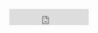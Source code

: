 <embed src="https://recordit.co/S1sYBkS65Q?fbclid=IwAR3H6njU9iBt8ruPivy8uWYenabjEr-Gh5WowRaLKFUGzUIc42aB23xpZl4?fbclid=IwAR3H6njU9iBt8ruPivy8uWYenabjEr-Gh5WowRaLKFUGzUIc42aB23xpZl4" autostart="false" height="30" width="144" />
